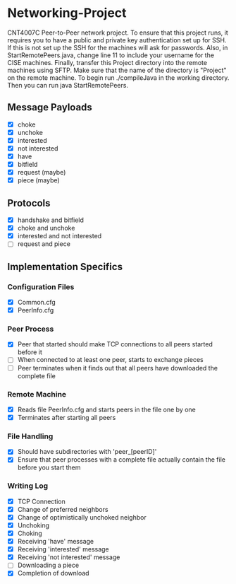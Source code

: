 # Networking-Project

CNT4007C Peer-to-Peer network project. 
To ensure that this project runs, it requires you to have a public and private key 
authentication set up for SSH. If this is not set up the SSH for the machines will 
ask for passwords. Also, in StartRemotePeers.java, change line 11 to include your 
username for the CISE machines. Finally, transfer this Project directory into the 
remote machines using SFTP. Make sure that the name of the directory is "Project"
on the remote machine. To begin run ./compileJava in the working directory. 
Then you can run java StartRemotePeers.

## Message Payloads
- [x] choke 
- [x] unchoke
- [x] interested
- [x] not interested
- [x] have
- [x] bitfield
- [x] request (maybe)
- [x] piece (maybe)

## Protocols
- [X] handshake and bitfield
- [X] choke and unchoke
- [X] interested and not interested
- [ ] request and piece

## Implementation Specifics
### Configuration Files
- [x] Common.cfg
- [x] PeerInfo.cfg

### Peer Process
- [X] Peer that started should make TCP connections to all peers started before it
- [ ] When connected to at least one peer, starts to exchange pieces
- [ ] Peer terminates when it finds out that all peers have downloaded the complete file

### Remote Machine 
- [x] Reads file PeerInfo.cfg and starts peers in the file one by one
- [x] Terminates after starting all peers

### File Handling
- [x] Should have subdirectories with 'peer_[peerID]'
- [x] Ensure that peer processes with a complete file actually contain the file before you start them

### Writing Log
- [X] TCP Connection
- [X] Change of preferred neighbors
- [X] Change of optimistically unchoked neighbor
- [X] Unchoking
- [X] Choking
- [X] Receiving 'have' message
- [X] Receiving 'interested' message
- [X] Receiving 'not interested' message
- [ ] Downloading a piece
- [X] Completion of download

